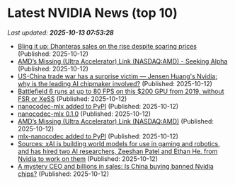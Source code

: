 # Latest NVIDIA News (top 10)
_Last updated: **2025-10-13 07:53:28**_

- [Bling it up: Dhanteras sales on the rise despite soaring prices](https://timesofindia.indiatimes.com/entertainment/events/bling-it-up-dhanteras-sales-on-the-rise-despite-soaring-prices/articleshow/124497111.cms) (Published: 2025-10-12)
- [AMD’s Missing (Ultra Accelerator) Link (NASDAQ:AMD) - Seeking Alpha](https://slashdot.org/firehose.pl?op=view&amp;id=179760306) (Published: 2025-10-12)
- [US-China trade war has a surprise victim — Jensen Huang's Nvidia; why is the leading AI chipmaker involved?](https://www.livemint.com/companies/news/uschina-trade-war-has-a-surprise-victim-jensen-huangs-nvidia-why-is-the-leading-ai-chipmaker-involved-11760248890743.html) (Published: 2025-10-12)
- [Battlefield 6 runs at up to 80 FPS on this $200 GPU from 2019, without FSR or XeSS](https://www.notebookcheck.net/Battlefield-6-runs-at-up-to-80-FPS-on-this-200-GPU-from-2019-without-FSR-or-XeSS.1136494.0.html) (Published: 2025-10-12)
- [nanocodec-mlx added to PyPI](https://pypi.org/project/nanocodec-mlx/) (Published: 2025-10-12)
- [nanocodec-mlx 0.1.0](https://pypi.org/project/nanocodec-mlx/0.1.0/) (Published: 2025-10-12)
- [AMD’s Missing (Ultra Accelerator) Link (NASDAQ:AMD)](https://biztoc.com/x/9b8eefe25032723f) (Published: 2025-10-12)
- [mlx-nanocodec added to PyPI](https://pypi.org/project/mlx-nanocodec/) (Published: 2025-10-12)
- [Sources: xAI is building world models for use in gaming and robotics, and has hired two AI researchers, Zeeshan Patel and Ethan He, from Nvidia to work on them](https://biztoc.com/x/b1285bd74e0adc75) (Published: 2025-10-12)
- [A mystery CEO and billions in sales: Is China buying banned Nvidia chips?](https://indianexpress.com/article/technology/tech-news-technology/a-mystery-ceo-and-billions-in-sales-is-china-buying-banned-nvidia-chips-10302088/) (Published: 2025-10-12)
